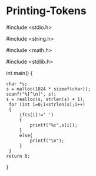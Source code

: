 # Printing-Tokens
#include <stdio.h>

#include <string.h>

#include <math.h>

#include <stdlib.h>


int main() {

    char *s;
    s = malloc(1024 * sizeof(char));
    scanf("%[^\n]", s);
    s = realloc(s, strlen(s) + 1);
     for (int i=0;i<strlen(s);i++)
     {
         if(s[i]!=' ')
         {
             printf("%c",s[i]);
         }
         else{
             printf("\n");
         }
     }
    return 0;
}
